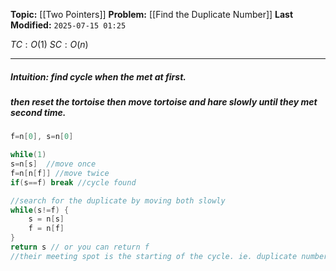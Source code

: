 **Topic:** [[Two Pointers]]
**Problem:**  [[Find the Duplicate Number]]
**Last Modified:**  `2025-07-15 01:25`

 $TC: O(1)$
 $SC: O(n)$

---
##### **Intuition**: find cycle when the met at first. 
##### then reset the tortoise then move tortoise and hare slowly until they met second time. 

 
```cpp
f=n[0], s=n[0]

while(1)
s=n[s]  //move once
f=n[n[f]] //move twice
if(s==f) break //cycle found

//search for the duplicate by moving both slowly
while(s!=f) {
	s = n[s]
	f = n[f]
}
return s // or you can return f 
//their meeting spot is the starting of the cycle. ie. duplicate number
```

